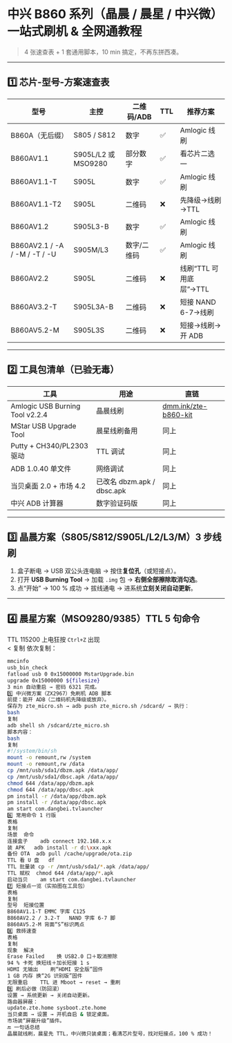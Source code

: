 # 中兴 B860 系列（晶晨 / 晨星 / 中兴微）一站式刷机 & 全网通教程  
> 4 张速查表 + 1 套通用脚本，10 min 搞定，不再东拼西凑。

---

## 1️⃣ 芯片-型号-方案速查表
| 型号 | 主控 | 二维码/ADB | TTL | 推荐方案 |
|---|---|---|---|---|
| B860A（无后缀） | S805 / S812 | 数字 | ✅ | Amlogic 线刷 |
| B860AV1.1 | S905L/L2 或 MSO9280 | 部分数字 | ✅ | 看芯片二选一 |
| B860AV1.1-T | S905L | 数字 | ✅ | Amlogic 线刷 |
| B860AV1.1-T2 | S905L | 二维码 | ❌ | 先降级→线刷→TTL |
| B860AV1.2 | S905L3-B | 数字 | ✅ | Amlogic 线刷 |
| B860AV2.1 / -A / -M / -T / -U | S905M/L3 | 数字/二维码 | ✅ | Amlogic 线刷 |
| B860AV2.2 | S905L | 二维码 | ❌ | 线刷“TTL 可用底层”→TTL |
| B860AV3.2-T | S905L3A-B | 二维码 | ❌ | 短接 NAND 6-7→线刷 |
| B860AV5.2-M | S905L3S | 二维码 | ❌ | 短接→线刷→开 ADB |

---

## 2️⃣ 工具包清单（已验无毒）
| 工具 | 用途 | 直链 |
|---|---|---|
| Amlogic USB Burning Tool v2.2.4 | 晶晨线刷 | [dmm.ink/zte-b860-kit](https://dmm.ink/zte-b860-kit) |
| MStar USB Upgrade Tool | 晨星线刷备用 | 同上 |
| Putty + CH340/PL2303 驱动 | TTL 调试 | 同上 |
| ADB 1.0.40 单文件 | 网络调试 | 同上 |
| 当贝桌面 2.0 + 市场 4.2 | 已改名 dbzm.apk / dbsc.apk | 同上 |
| 中兴 ADB 计算器 | 数字验证码版 | 同上 |

---

## 3️⃣ 晶晨方案（S805/S812/S905L/L2/L3/M）3 步线刷
1. 盒子断电 → USB 双公头连电脑 → 按住**复位孔**（或短接点）。  
2. 打开 **USB Burning Tool** → 加载 `.img` 包 → **右侧全部擦除取消勾选**。  
3. 点“开始” → 100 % 成功 → 拔线通电 → 进系统**立刻关闭自动更新**。

---

## 4️⃣ 晨星方案（MSO9280/9385）TTL 5 句命令
TTL 115200 上电狂按 `Ctrl+Z` 出现  
<<MStar>
复制
依次复制：
```bash
mmcinfo
usb_bin_check
fatload usb 0 0x15000000 MstarUpgrade.bin
upgrade 0x15000000 ${filesize}
3 min 自动重启 → 密码 6321 完成。
5️⃣ 中兴微方案（ZX2967）免刷机 ADB 脚本
前提：能开 ADB（二维码机先降级或放弃）。
保存为 zte_micro.sh → adb push zte_micro.sh /sdcard/ → 执行：
bash
复制
adb shell sh /sdcard/zte_micro.sh
脚本内容：
bash
复制
#!/system/bin/sh
mount -o remount,rw /system
mount -o remount,rw /data
cp /mnt/usb/sda1/dbzm.apk /data/app/
cp /mnt/usb/sda1/dbsc.apk /data/app/
chmod 644 /data/app/dbzm.apk
chmod 644 /data/app/dbsc.apk
pm install -r /data/app/dbzm.apk
pm install -r /data/app/dbsc.apk
am start com.dangbei.tvlauncher
6️⃣ 常用命令 1 行版
表格
复制
场景	命令
连接盒子	adb connect 192.168.x.x
装 APK	adb install -r d:\xxx.apk
备份 OTA	adb pull /cache/upgrade/ota.zip
TTL 看 U 盘	df
TTL 批量装	cp -r /mnt/usb/sda1/*.apk /data/app/
TTL 赋权	chmod 644 /data/app/*.apk
启动当贝	am start com.dangbei.tvlauncher
7️⃣ 短接点一览（实拍图在工具包）
表格
复制
型号	短接位置
B860AV1.1-T	EMMC 字库 C125
B860AV2.2 / 3.2-T	NAND 字库 6-7 脚
B860AV5.2-M	背面“S”标识两点
8️⃣ 救砖速查
表格
复制
现象	解决
Erase Failed	换 USB2.0 口＋取消擦除
94 % 卡死	换短线＋加长短接 1 s
HDMI 无输出	刷“HDMI 安全版”固件
1 GB 内存	换“2G 识别版”固件
无限重启	TTL 进 Mboot → reset → 重刷
9️⃣ 刷后必做（防回滚）
设置 → 系统更新 → 关闭自动更新。
路由器屏蔽：
update.zte.home sysboot.zte.home
当贝桌面 → 设置 → 开机自启 & 锁定桌面。
市场装“屏蔽升级”插件。
🔚 一句话总结
晶晨就线刷，晨星先 TTL，中兴微只装桌面；看清芯片型号，找对短接点，100 % 成功！
